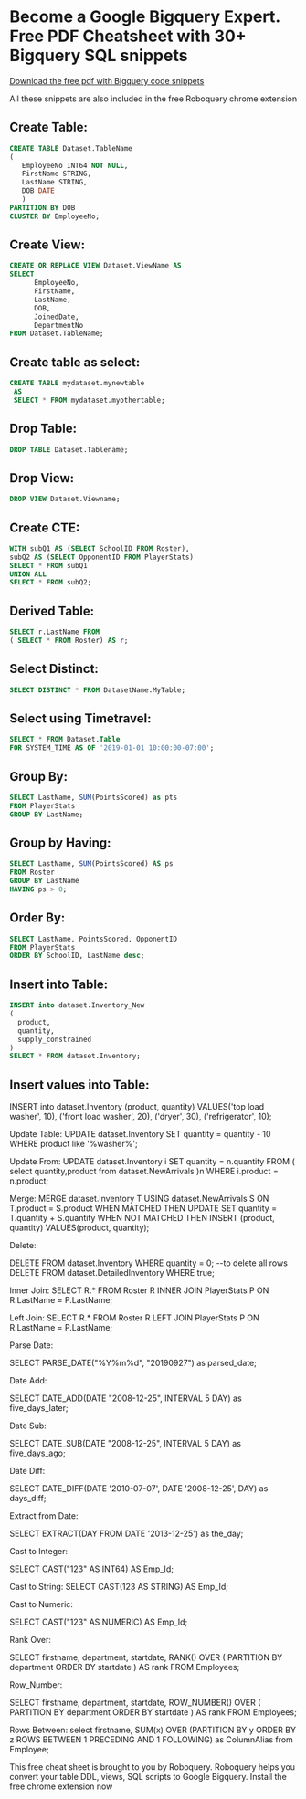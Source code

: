 # Become a Google Bigquery Expert. Free PDF Cheatsheet with 30+ Bigquery SQL snippets

[Download the free pdf with Bigquery code snippets](https://github.com/CalvinPaul/Roboquery/blob/master/pages/Google_Bigquery_Expert_Cheatsheet.pdf?raw=true)

All these snippets are also included in the free Roboquery chrome extension 


## Create Table:
```sql
CREATE TABLE Dataset.TableName
(
   EmployeeNo INT64 NOT NULL,
   FirstName STRING,
   LastName STRING,
   DOB DATE
   )
PARTITION BY DOB   
CLUSTER BY EmployeeNo;
```

## Create View:
```sql
CREATE OR REPLACE VIEW Dataset.ViewName AS
SELECT 
      EmployeeNo,
      FirstName,
      LastName,
      DOB,
      JoinedDate,
      DepartmentNo
FROM Dataset.TableName;
```

## Create table as select:

```sql
CREATE TABLE mydataset.mynewtable
 AS 
 SELECT * FROM mydataset.myothertable;
```

## Drop Table:
```sql
DROP TABLE Dataset.Tablename;
```

## Drop View:
```sql
DROP VIEW Dataset.Viewname;
```

## Create CTE:
```sql
WITH subQ1 AS (SELECT SchoolID FROM Roster),
subQ2 AS (SELECT OpponentID FROM PlayerStats)
SELECT * FROM subQ1
UNION ALL
SELECT * FROM subQ2;
```


## Derived Table:
```sql
SELECT r.LastName FROM
( SELECT * FROM Roster) AS r;
```

## Select Distinct:
```sql
SELECT DISTINCT * FROM DatasetName.MyTable;
```

## Select using Timetravel:
```sql
SELECT * FROM Dataset.Table
FOR SYSTEM_TIME AS OF '2019-01-01 10:00:00-07:00';
```

## Group By:
```sql
SELECT LastName, SUM(PointsScored) as pts
FROM PlayerStats
GROUP BY LastName;
```

## Group by Having:
```sql
SELECT LastName, SUM(PointsScored) AS ps
FROM Roster
GROUP BY LastName
HAVING ps > 0;
```

## Order By:
```sql
SELECT LastName, PointsScored, OpponentID
FROM PlayerStats
ORDER BY SchoolID, LastName desc;
```

## Insert into Table:
```sql
INSERT into dataset.Inventory_New 
(
  product, 
  quantity, 
  supply_constrained
)
SELECT * FROM dataset.Inventory;
```

## Insert values into Table:

INSERT into dataset.Inventory (product, quantity)
VALUES('top load washer', 10),
      ('front load washer', 20),
      ('dryer', 30),
      ('refrigerator', 10);


Update Table:
UPDATE dataset.Inventory
SET quantity = quantity - 10
WHERE product like '%washer%';


Update From:
UPDATE dataset.Inventory i
SET quantity = n.quantity
FROM (
select quantity,product from dataset.NewArrivals
)n
WHERE i.product = n.product;

Merge:
MERGE dataset.Inventory T
USING dataset.NewArrivals S
ON T.product = S.product
WHEN MATCHED THEN
  UPDATE SET quantity = T.quantity + S.quantity
WHEN NOT MATCHED THEN
  INSERT (product, quantity) VALUES(product, quantity);

Delete:

DELETE FROM dataset.Inventory WHERE quantity = 0;
--to delete all rows
DELETE FROM dataset.DetailedInventory WHERE true;

Inner Join:
SELECT R.* FROM Roster R
INNER JOIN PlayerStats P
ON R.LastName = P.LastName;


Left Join:
SELECT R.* FROM Roster R
LEFT JOIN PlayerStats P
ON R.LastName = P.LastName;

Parse Date:

SELECT PARSE_DATE("%Y%m%d", "20190927") as parsed_date;

Date Add:

SELECT DATE_ADD(DATE "2008-12-25", INTERVAL 5 DAY) as five_days_later;

Date Sub:

SELECT DATE_SUB(DATE "2008-12-25", INTERVAL 5 DAY) as five_days_ago;



Date Diff:

SELECT DATE_DIFF(DATE '2010-07-07', DATE '2008-12-25', DAY) as days_diff;

Extract from Date:

SELECT EXTRACT(DAY FROM DATE '2013-12-25') as the_day;


Cast to Integer:

SELECT CAST("123" AS INT64) AS Emp_Id;

Cast to String:
SELECT CAST(123 AS STRING) AS Emp_Id;

Cast to Numeric:

SELECT CAST("123" AS NUMERIC) AS Emp_Id;





Rank Over:

SELECT firstname, department, startdate,
RANK() OVER ( PARTITION BY department ORDER BY startdate ) AS rank
FROM Employees;

Row_Number:

SELECT firstname, department, startdate,
ROW_NUMBER() OVER ( PARTITION BY department ORDER BY startdate ) AS rank
FROM Employees;

Rows Between:
select firstname,
SUM(x) OVER (PARTITION BY y ORDER BY z ROWS BETWEEN 1 PRECEDING AND 1
FOLLOWING) as ColumnAlias
from Employee;


This free cheat sheet is brought to you by Roboquery. Roboquery helps you convert your table DDL, views, SQL scripts to Google Bigquery. Install the free chrome extension now
